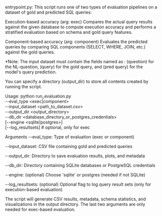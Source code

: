 
entrypoint.py:
This script runs one of two types of evaluation pipelines on a dataset of gold and predicted SQL queries:

Execution-based accuracy (arg: exec)
Compares the actual query results against the given database to compute execution accuracy and performs a stratified evaluation based on schema and gold query features. 

Component-based accuracy (arg: component)
Evaluates the predicted queries by comparing SQL components (SELECT, WHERE, JOIN, etc.) against the gold queries.

*Note: The input dataset must contain the fields named as : (question) for the NL-question, (query) for the gold query, and (pred query) for the model's query prediction.

You can specify a directory (output_dir) to store all contents created by running the script.

Usage:
python run_evaluation.py \
    --eval_type <exec|component> \
    --input_dataset <path_to_dataset.csv> \
    --output_dir <output_directory> \
    --db_dir <database_directory_or_postgres_credentials> \
    [--engine <sqlite|postgres>] \
    [--log_resultsets]  # optional, only for exec

Arguments
--eval_type: Type of evaluation (exec or component)

--input_dataset: CSV file containing gold and predicted queries

--output_dir: Directory to save evaluation results, plots, and metadata

--db_dir: Directory containing SQLite databases or PostgreSQL credentials

--engine: (optional) Choose 'sqlite' or postgres (needed if not SQLite)

--log_resultsets: (optional) Optional flag to log query result sets (only for execution-based evaluation)

The script will generate CSV results, metadata, schema statistics, and visualizations in the output directory. The last two arguments are only needed for exec-based evaluation.
